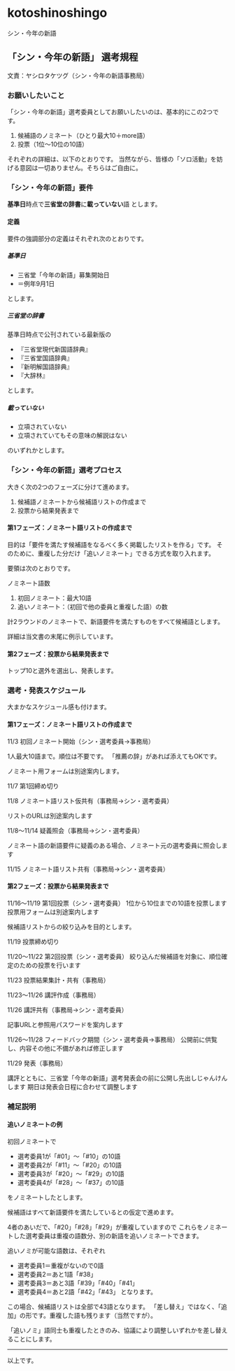 # kotoshinoshingo
シン・今年の新語

## 「シン・今年の新語」 選考規程

文責：ヤシロタケツグ（シン・今年の新語事務局）

### お願いしたいこと

「シン・今年の新語」選考委員としてお願いしたいのは、基本的にこの2つです。
1. 候補語のノミネート（ひとり最大10＋more語）
2. 投票（1位～10位の10語）

それぞれの詳細は、以下のとおりです。
当然ながら、皆様の「ソロ活動」を妨げる意図は一切ありません。そちらはご自由に。

### 「シン・今年の新語」要件
**基準日**時点で**三省堂の辞書**に**載っていない**語
とします。

#### 定義
要件の強調部分の定義はそれぞれ次のとおりです。
##### 基準日
* 三省堂「今年の新語」募集開始日
* ＝例年9月1日

とします。

##### 三省堂の辞書

基準日時点で公刊されている最新版の
* 『三省堂現代新国語辞典』
* 『三省堂国語辞典』
* 『新明解国語辞典』
* 『大辞林』

とします。

##### 載っていない

* 立項されていない
* 立項されていてもその意味の解説はない

のいずれかとします。

### 「シン・今年の新語」選考プロセス
大きく次の2つのフェーズに分けて進めます。
1. 候補語ノミネートから候補語リストの作成まで
2. 投票から結果発表まで
#### 第1フェーズ：ノミネート語リストの作成まで

目的は「要件を満たす候補語をなるべく多く掲載したリストを作る」です。
そのために、重複した分だけ「追いノミネート」できる方式を取り入れます。

要領は次のとおりです。

ノミネート語数
1. 初回ノミネート：最大10語
2. 追いノミネート：（初回で他の委員と重複した語）の数

計2ラウンドのノミネートで、新語要件を満たすものをすべて候補語とします。

詳細は当文書の末尾に例示しています。

#### 第2フェーズ：投票から結果発表まで

トップ10と選外を選出し、発表します。

### 選考・発表スケジュール
大まかなスケジュール感も付けます。

#### 第1フェーズ：ノミネート語リストの作成まで
11/3
初回ノミネート開始（シン・選考委員→事務局）

1人最大10語まで。順位は不要です。
「推薦の辞」があれば添えてもOKです。

ノミネート用フォームは別途案内します。

11/7
第1回締め切り

11/8
ノミネート語リスト仮共有（事務局→シン・選考委員）

リストのURLは別途案内します

11/8～11/14
疑義照会（事務局→シン・選考委員）

ノミネート語の新語要件に疑義のある場合、ノミネート元の選考委員に照会します

11/15
ノミネート語リスト共有（事務局→シン・選考委員）

#### 第2フェーズ：投票から結果発表まで

11/16～11/19
第1回投票（シン・選考委員）
1位から10位までの10語を投票します
投票用フォームは別途案内します

候補語リストからの絞り込みを目的とします。

11/19
投票締め切り

11/20～11/22
第2回投票（シン・選考委員）
絞り込んだ候補語を対象に、順位確定のための投票を行います

11/23
投票結果集計・共有（事務局）

11/23～11/26
講評作成（事務局）

11/26
講評共有（事務局→シン・選考委員）

記事URLと参照用パスワードを案内します

11/26～11/28
 フィードバック期間（シン・選考委員→事務局）
公開前に供覧し、内容その他に不備があれば修正します

11/29
 発表（事務局）

講評とともに、三省堂「今年の新語」選考発表会の前に公開し先出しじゃんけんします
期日は発表会日程に合わせて調整します

### 補足説明

#### 追いノミネートの例
初回ノミネートで

* 選考委員1が「#01」～「#10」の10語
* 選考委員2が「#11」～「#20」の10語
* 選考委員3が「#20」～「#29」の10語
* 選考委員4が「#28」～「#37」の10語

をノミネートしたとします。

候補語はすべて新語要件を満たしているとの仮定で進めます。

4者のあいだで、「#20」「#28」「#29」が重複していますので
これらをノミネートした選考委員は重複の語数分、別の新語を追いノミネートできます。

追いノミが可能な語数は、それぞれ
* 選考委員1＝重複がないので0語
* 選考委員2＝あと1語「#38」
* 選考委員3＝あと3語「#39」「#40」「#41」
* 選考委員4＝あと2語「#42」「#43」
となります。

この場合、候補語リストは全部で43語となります。
「差し替え」ではなく、「追加」の形です。重複した語も残ります（当然ですが）。

「追いノミ」語同士も重複したときのみ、協議により調整しいずれかを差し替えることにします。

---

以上です。
